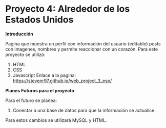 # Proyecto 4: Alrededor de los Estados Unidos

**Introducción**

Pagina que muestra un perfil con información del usuario (editable) posts con imagenes, nombres y permite reaccionar con un corazón.
Para este proyecto se utilizó:

1. HTML
2. CSS
3. Javascript
   Enlace a la pagina: https://stevenr97.github.io/web_project_3_esp/

**Planes Futuros para el proyecto**

Para el futuro se planea:

1. Conectar a una base de datos para que la información se actualice.

Para estos cambios se utilizará MySQL y HTML.
